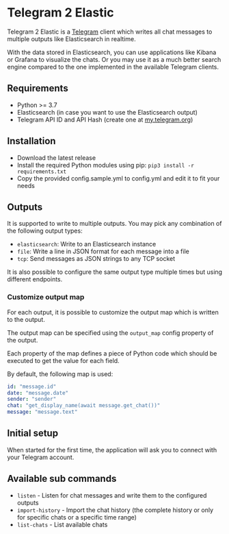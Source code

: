 # Telegram 2 Elastic

Telegram 2 Elastic is a [Telegram](https://telegram.org) client which writes all chat messages to multiple outputs like Elasticsearch in realtime.

With the data stored in Elasticsearch, you can use applications like Kibana or Grafana to visualize the chats. Or you may use it as a much better search engine compared to the one implemented in the available Telegram clients.

## Requirements

* Python >= 3.7
* Elasticsearch (in case you want to use the Elasticsearch output)
* Telegram API ID and API Hash (create one at [my.telegram.org](https://my.telegram.org))

## Installation

* Download the latest release
* Install the required Python modules using pip: `pip3 install -r requirements.txt`
* Copy the provided config.sample.yml to config.yml and edit it to fit your needs

## Outputs

It is supported to write to multiple outputs. You may pick any combination of the following output types:

* `elasticsearch`: Write to an Elasticsearch instance
* `file`: Write a line in JSON format for each message into a file
* `tcp`: Send messages as JSON strings to any TCP socket

It is also possible to configure the same output type multiple times but using different endpoints.

### Customize output map

For each output, it is possible to customize the output map which is written to the output.

The output map can be specified using the `output_map` config property of the output.

Each property of the map defines a piece of Python code which should be executed to get the value for each field.

By default, the following map is used:

```yaml
id: "message.id"
date: "message.date"
sender: "sender"
chat: "get_display_name(await message.get_chat())"
message: "message.text"
```

## Initial setup

When started for the first time, the application will ask you to connect with your Telegram account.

## Available sub commands

* `listen` - Listen for chat messages and write them to the configured outputs
* `import-history` - Import the chat history (the complete history or only for specific chats or a specific time range)
* `list-chats` - List available chats